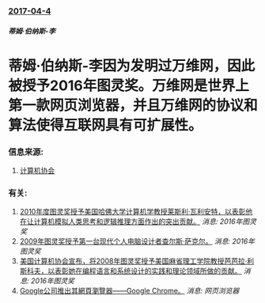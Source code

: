 ### [2017-04-4](/news/2017/04/4/index.md)

##### 蒂姆·伯纳斯-李
# 蒂姆·伯纳斯-李因为发明过万维网，因此被授予2016年图灵奖。万维网是世界上第一款网页浏览器，并且万维网的协议和算法使得互联网具有可扩展性。 




### 信息来源:

1. [计算机协会](http://amturing.acm.org/award_winners/berners-lee_8087960.cfm)

### 有关:

1. [2010年度图灵奖授予美国哈佛大学计算机学教授莱斯利·瓦利安特，以表彰他在让计算机模拟人类思考和逻辑推理方面作出的突出贡献。](/news/2011/03/9/2010年度图灵奖授予美国哈佛大学计算机学教授莱斯利-瓦利安特-以表彰他在让计算机模拟人类思考和逻辑推理方面作出的突出贡.md) _消息: 2016年图灵奖_
2. [ 2009年图灵奖授予第一台现代个人电脑设计者查尔斯·萨克尔。](/news/2010/03/9/2009年图灵奖授予第一台现代个人电脑设计者查尔斯-萨克尔.md) _消息: 2016年图灵奖_
3. [美国计算机协会宣布，将2008年图灵奖授予美国麻省理工学院教授芭芭拉·利斯科夫，以表彰她在编程语言和系统设计的实践和理论领域所做的贡献。](/news/2009/03/10/美国计算机协会宣布-将2008年图灵奖授予美国麻省理工学院教授芭芭拉-利斯科夫-以表彰她在编程语言和系统设计的实践和理论.md) _消息: 2016年图灵奖_
4. [Google公司推出其網頁瀏覽器——Google Chrome。](/news/2008/09/2/Google公司推出其網頁瀏覽器-Google-Chrome.md) _消息: 网页浏览器_

